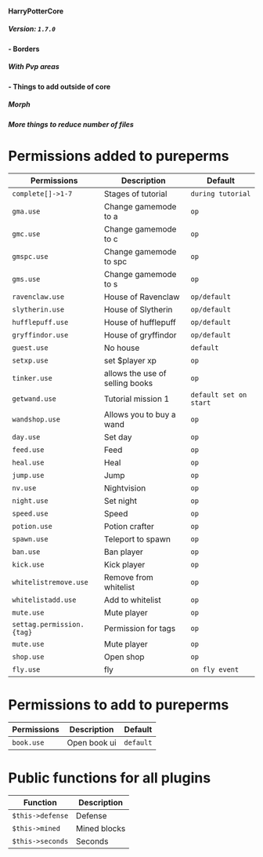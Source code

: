 #### HarryPotterCore 
##### Version: `1.7.0`

#### - Borders 
##### With Pvp areas

#### - Things to add outside of core
#####  Morph
##### More things to reduce number of files

# Permissions added to pureperms

| Permissions | Description | Default |
| --- | --- | --- |
| `complete[]->1-7` | Stages of tutorial | `during tutorial` |
| `gma.use` | Change gamemode to a | `op` |
| `gmc.use` | Change gamemode to c | `op` |
| `gmspc.use` | Change gamemode to spc | `op` |
| `gms.use` | Change gamemode to s | `op` |
| `ravenclaw.use` | House of Ravenclaw | `op/default` |
| `slytherin.use` | House of Slytherin | `op/default` |
| `hufflepuff.use` | House of hufflepuff | `op/default` |
| `gryffindor.use` | House of gryffindor | `op/default` |
| `guest.use` | No house | `default` |
| `setxp.use` | set $player xp | `op` |
| `tinker.use` | allows the use of selling books | `op` |
| `getwand.use` | Tutorial mission 1 | `default set on start` |
| `wandshop.use` | Allows you to buy a wand | `op` |
| `day.use` | Set day | `op` |
| `feed.use` | Feed | `op` |
| `heal.use` | Heal | `op` |
| `jump.use` | Jump | `op` |
| `nv.use` | Nightvision | `op` |
| `night.use` | Set night | `op` |
| `speed.use` | Speed | `op` |
| `potion.use` | Potion crafter | `op` |
| `spawn.use` | Teleport to spawn | `op` |
| `ban.use` | Ban player | `op` |
| `kick.use` | Kick player | `op` |
| `whitelistremove.use` | Remove from whitelist | `op` |
| `whitelistadd.use` | Add to whitelist | `op` |
| `mute.use` | Mute player | `op` |
| `settag.permission.{tag}` | Permission for tags | `op` |
| `mute.use` | Mute player | `op` |
| `shop.use` | Open shop | `op` |
| `fly.use` | fly | `on fly event` |


# Permissions to add to pureperms
 
| Permissions | Description | Default |
| --- | --- | --- |
| `book.use` | Open book ui | `default` |

# Public functions for all plugins
 
| Function | Description |
| --- | --- |
| `$this->defense` | Defense |
| `$this->mined`| Mined blocks |
| `$this->seconds` | Seconds |
